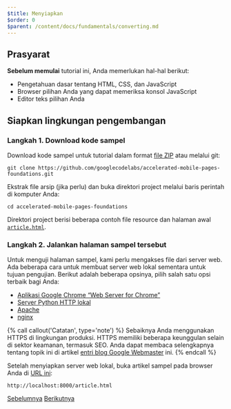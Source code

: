 ```yaml
---
$title: Menyiapkan
$order: 0
$parent: /content/docs/fundamentals/converting.md
---
```


## Prasyarat

**Sebelum memulai** tutorial ini, Anda memerlukan hal-hal berikut:

- Pengetahuan dasar tentang HTML, CSS, dan JavaScript
- Browser pilihan Anda yang dapat memeriksa konsol JavaScript
- Editor teks pilihan Anda

## Siapkan lingkungan pengembangan

### Langkah 1. Download kode sampel

Download kode sampel untuk tutorial dalam format [file ZIP](https://github.com/googlecodelabs/accelerated-mobile-pages-foundations/archive/master.zip) atau melalui git:

```shell
git clone https://github.com/googlecodelabs/accelerated-mobile-pages-foundations.git
```

Ekstrak file arsip (jika perlu) dan buka direktori project melalui baris perintah di komputer Anda:

```shell
cd accelerated-mobile-pages-foundations
```

Direktori project berisi beberapa contoh file resource dan halaman awal [`article.html`](https://github.com/googlecodelabs/accelerated-mobile-pages-foundations/blob/master/article.html).

### Langkah 2. Jalankan halaman sampel tersebut

Untuk menguji halaman sampel, kami perlu mengakses file dari server web. Ada beberapa cara untuk membuat server web lokal sementara untuk tujuan pengujian.  Berikut adalah beberapa opsinya, pilih salah satu opsi terbaik bagi Anda:

- [Aplikasi Google Chrome “Web Server for Chrome”](https://chrome.google.com/webstore/detail/web-server-for-chrome/ofhbbkphhbklhfoeikjpcbhemlocgigb)
- [Server Python HTTP lokal](https://developer.mozilla.org/en-US/docs/Learn/Common_questions/set_up_a_local_testing_server#Running_a_simple_local_HTTP_server)
- [Apache](https://httpd.apache.org/docs/2.4/getting-started.html)
- [nginx](http://nginx.org/)

{% call callout('Catatan', type='note') %}
Sebaiknya Anda menggunakan HTTPS di lingkungan produksi. HTTPS memiliki beberapa keunggulan selain di sektor keamanan, termasuk SEO. Anda dapat membaca selengkapnya tentang topik ini di artikel [entri blog Google Webmaster](https://webmasters.googleblog.com/2014/08/https-as-ranking-signal.html) ini.
{% endcall %}

Setelah menyiapkan server web lokal, buka artikel sampel pada browser Anda di [URL ini](http://localhost:8000/article.html):

```text
http://localhost:8000/article.html
```

<div class="prev-next-buttons">
  <a class="button prev-button" href="/id/docs/fundamentals/converting.html"><span class="arrow-prev">Sebelumnya</span></a>
  <a class="button next-button" href="/id/docs/fundamentals/converting/building-page.html"><span class="arrow-next">Berikutnya</span></a>
</div>
